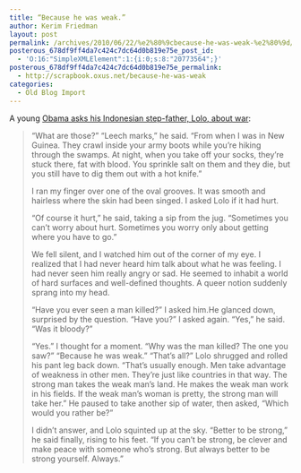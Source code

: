 ```yaml
---
title: “Because he was weak.”
author: Kerim Friedman
layout: post
permalink: /archives/2010/06/22/%e2%80%9cbecause-he-was-weak-%e2%80%9d/
posterous_678df9ff4da7c424c7dc64d0b819e75e_post_id:
  - 'O:16:"SimpleXMLElement":1:{i:0;s:8:"20773564";}'
posterous_678df9ff4da7c424c7dc64d0b819e75e_permalink:
  - http://scrapbook.oxus.net/because-he-was-weak
categories:
  - Old Blog Import
---
```

A young <a href="http://books.google.com/books?id=3fEdaHmtaSsC&#038;dq=Dreams+of+my+Father&#038;hl=en&#038;src=bmrr&#038;ei=7MFITcHoIYOIuAOVnZjUBQ&#038;sa=X&#038;oi=book_result&#038;ct=result&#038;resnum=1&#038;ved=0CCoQ6AEwAA" onclick="_gaq.push(['_trackEvent', 'outbound-article', 'http://books.google.com/books?id=3fEdaHmtaSsC&dq=Dreams+of+my+Father&hl=en&src=bmrr&ei=7MFITcHoIYOIuAOVnZjUBQ&sa=X&oi=book_result&ct=result&resnum=1&ved=0CCoQ6AEwAA', 'Obama asks his Indonesian step-father, Lolo, about war']);" >Obama asks his Indonesian step-father, Lolo, about war</a>:

> “What are those?” “Leech marks,” he said. “From when I was in New Guinea. They crawl inside your army boots while you’re hiking through the swamps. At night, when you take off your socks, they’re stuck there, fat with blood. You sprinkle salt on them and they die, but you still have to dig them out with a hot knife.”
> 
> I ran my finger over one of the oval grooves. It was smooth and hairless where the skin had been singed. I asked Lolo if it had hurt.
> 
> “Of course it hurt,” he said, taking a sip from the jug. “Sometimes you can’t worry about hurt. Sometimes you worry only about getting where you have to go.”
> 
> We fell silent, and I watched him out of the corner of my eye. I realized that I had never heard him talk about what he was feeling. I had never seen him really angry or sad. He seemed to inhabit a world of hard surfaces and well-defined thoughts. A queer notion suddenly sprang into my head.
> 
> “Have you ever seen a man killed?” I asked him.He glanced down, surprised by the question. “Have you?” I asked again. “Yes,” he said. “Was it bloody?”
> 
> “Yes.” I thought for a moment. “Why was the man killed? The one you saw?” “Because he was weak.” “That’s all?” Lolo shrugged and rolled his pant leg back down. “That’s usually enough. Men take advantage of weakness in other men. They’re just like countries in that way. The strong man takes the weak man’s land. He makes the weak man work in his fields. If the weak man’s woman is pretty, the strong man will take her.” He paused to take another sip of water, then asked, “Which would you rather be?”
> 
> I didn’t answer, and Lolo squinted up at the sky. “Better to be strong,” he said finally, rising to his feet. “If you can’t be strong, be clever and make peace with someone who’s strong. But always better to be strong yourself. Always.”

